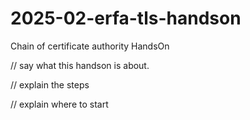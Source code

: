 # 2025-02-erfa-tls-handson
Chain of certificate authority HandsOn


// say what this handson is about.

// explain the steps

// explain where to start

